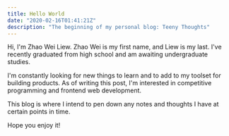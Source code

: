 ```yaml
---
title: Hello World
date: "2020-02-16T01:41:21Z"
description: "The beginning of my personal blog: Teeny Thoughts"
---
```


Hi, I'm Zhao Wei Liew. Zhao Wei is my first name, and Liew is my last. I've recently graduated from high school and am awaiting undergraduate studies.

I'm constantly looking for new things to learn and to add to my toolset for building products. As of writing this post, I'm interested in competitive programming and frontend web development.

This blog is where I intend to pen down any notes and thoughts I have at certain points in time.

Hope you enjoy it!